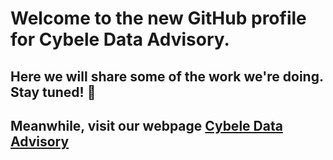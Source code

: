 # Welcome to the new GitHub profile for Cybele Data Advisory.

## Here we will share some of the work we're doing. Stay tuned! :lion:

## Meanwhile, visit our webpage [Cybele Data Advisory](https://www.cybele-data.com)
